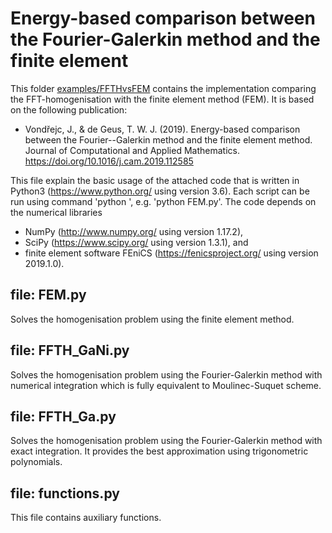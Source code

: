  Energy-based comparison between the Fourier-Galerkin method and the finite element
==================================================================================

This folder [examples/FFTHvsFEM](#examples/FFTHvsFEM) contains the implementation comparing the FFT-homogenisation
with the finite element method (FEM). It is based on the following publication:

 - Vondřejc, J., & de Geus, T. W. J. (2019). Energy-based comparison between the Fourier--Galerkin method and the finite element method. Journal of Computational and Applied Mathematics. https://doi.org/10.1016/j.cam.2019.112585


This file explain the basic usage of the attached code that is written in Python3
(https://www.python.org/ using version 3.6).
Each script can be run using command 'python <name of script>', e.g. 'python FEM.py'.
The code depends on the numerical libraries
- NumPy (http://www.numpy.org/ using version 1.17.2),
- SciPy (https://www.scipy.org/ using version 1.3.1), and
- finite element software FEniCS (https://fenicsproject.org/ using version 2019.1.0).


file: FEM.py
------------
Solves the homogenisation problem using the finite element method.


file: FFTH_GaNi.py
------------------
Solves the homogenisation problem using the Fourier-Galerkin method with numerical integration which is fully equivalent to Moulinec-Suquet scheme.


file: FFTH_Ga.py
----------------
Solves the homogenisation problem using the Fourier-Galerkin method with exact integration. It provides the best approximation using trigonometric polynomials.


file: functions.py
------------------
This file contains auxiliary functions.